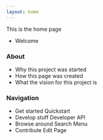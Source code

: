 ```yaml
---
layout: home
---
```


This is the home page

- Welcome

### About
- Why this project was started
- How this page was created
- What the vision for this project is

### Navigation
- Get started Quickstart
- Develop stuff Developer API
- Browse around Search Menu
- Contribute Edit Page
